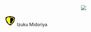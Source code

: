 # 

<p align="center">
    <img src="https://ultrarumble.com/assets/Character/Ch001/GUI/Variation/T_ui_Ch001_Variation_100.png" />

![Image](/icons/assault.png) Izuku Midoriya

</p>
